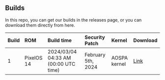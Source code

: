 ## Builds

In this repo, you can get our builds in the releases page, or you can download them directly from here.

| Build | ROM               | Build time                           | Security Patch      | Kernel           | Download |
| ----- |:----------------- |:------------------------------------ |:------------------- |:---------------- |:-------- |
|   1   | PixelOS 14        | 2024/03/04 04:33 AM (00:00 UTC time) | February 5th, 2024  | AOSPA kernel      | [Link](https://github.com/sunscape-stuff/builds/releases/download/pixelos-20240304-0433/PixelOS_surya-14.0-20240304-0433.zip)